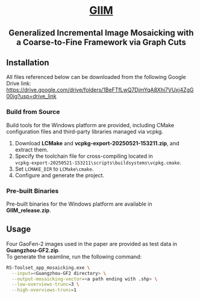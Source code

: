 <div align="center">
<h1><ins>GIIM</h1>
<h2>
    Generalized Incremental Image Mosaicking with a Coarse-to-Fine
    Framework via Graph Cuts
</h2>
</div>

## Installation

All files referenced below can be downloaded from the following Google Drive link:  
https://drive.google.com/drive/folders/1BeFTfLwQ7DjmYqA8Xhi7VUxj4ZgG00ig?usp=drive_link

### Build from Source

Build tools for the Windows platform are provided, including CMake configuration files and third-party libraries managed via vcpkg.

1. Download **LCMake** and **vcpkg-export-20250521-153211.zip**, and extract them.  
2. Specify the toolchain file for cross-compiling located in  
   `vcpkg-export-20250521-153211\scripts\buildsystems\vcpkg.cmake`.  
3. Set `LCMAKE_DIR` to `LCMake\cmake`.  
4. Configure and generate the project.  

### Pre-built Binaries

Pre-built binaries for the Windows platform are available in **GIIM_release.zip**.

## Usage

Four GaoFen-2 images used in the paper are provided as test data in **Guangzhou-GF2.zip**.  
To generate the seamline, run the following command:

```bash
RS-Toolset_app_mosaicking.exe \
  --input=<Guangzhou-GF2 directory> \
  --output-mosaicking-vector=<a path ending with .shp> \
  --low-overviews-trunc=3 \
  --high-overviews-trunc=1
